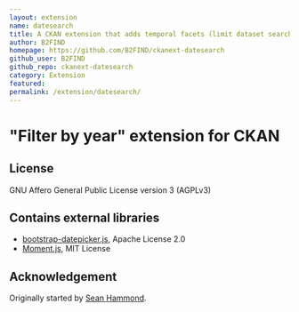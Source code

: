 ```yaml
---
layout: extension
name: datesearch
title: A CKAN extension that adds temporal facets (limit dataset search results to between two dates)
author: B2FIND
homepage: https://github.com/B2FIND/ckanext-datesearch
github_user: B2FIND
github_repo: ckanext-datesearch
category: Extension
featured: 
permalink: /extension/datesearch/
---
```



"Filter by year" extension for CKAN
===================================

License
-------

GNU Affero General Public License version 3 (AGPLv3)

Contains external libraries
---------------------------

-   [bootstrap-datepicker.js](https://github.com/eternicode/bootstrap-datepicker/), Apache License 2.0
-   [Moment.js](http://momentjs.com/), MIT License

Acknowledgement
---------------

Originally started by [Sean Hammond](https://github.com/seanh).

